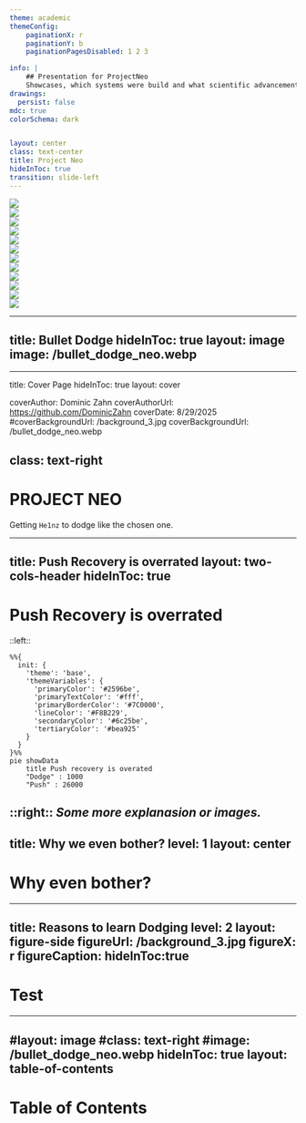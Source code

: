 ```yaml
---
theme: academic
themeConfig:
    paginationX: r
    paginationY: b
    paginationPagesDisabled: 1 2 3

info: |
    ## Presentation for ProjectNeo
    Showcases, which systems were build and what scientific advancements were made.
drawings:
  persist: false
mdc: true
colorSchema: dark


layout: center
class: text-center
title: Project Neo
hideInToc: true
transition: slide-left
---
```

<!--
# What have all these videos in common?
-->
<div class="grid grid-cols-4 gap-x-12 gap-y-12">
  <div> <img src="/push_atlas.webp"/> </div>
  <div> <img src="/push_atlas2.webp"/> </div>
  <div> <img src="/push_oldSpot.webp"/> </div>
  <div> <img src="/push_oldSpot2.webp"/> </div>
  <div> <img src="/push_atrias.webp"/> </div>
  <div> <img src="/push_g1.webp"/> </div>
  <div> <img src="/push_reddit.webp"/> </div>
  <div> <img src="/push_op3.webp"/> </div>
  <div> <img src="/push_bosstownDynamics.webp"/> </div>
  <div> <img src="/push_nadia.webp"/> </div>
  <div> <img src="/push_agilityRobotics.webp"/> </div>
  <div> <img src="/push_tuDelft.webp"/> </div>
</div>

<!-- Sources:
https://www.youtube.com/watch?v=0VgxAnZKM14 CNN
https://www.youtube.com/watch?v=7b53L10RaIE Atrias
https://www.youtube.com/watch?v=LfcZ_EdTtGw G1
https://www.reddit.com/r/oddlyterrifying/comments/1j6h9q9/how_quickly_this_robot_gets_up_after_being_pushed/ reddit
https://www.youtube.com/watch?v=KSvLcr5HtNc OP3
https://www.youtube.com/watch?v=y3RIHnK0_NE Bosstown Dynamics
https://www.youtube.com/watch?v=aM-qb1yd5mU nadia
https://www.youtube.com/watch?v=2amzGvk97GE Agility Robotics
https://www.youtube.com/watch?v=w97H0eEKYvY TU Delft
-->
<!--
TODO: multiple videos of roboerts getting pushed
-->

---
title: Bullet Dodge
hideInToc: true
layout: image
image: /bullet_dodge_neo.webp
---
<!--
TODO: make picture darker and put text in the middle
-->
---
title: Cover Page
hideInToc: true
layout: cover

coverAuthor: Dominic Zahn
coverAuthorUrl: https://github.com/DominicZahn
coverDate: 8/29/2025
#coverBackgroundUrl: /background_3.jpg
coverBackgroundUrl: /bullet_dodge_neo.webp


class: text-right
---

# PROJECT NEO

Getting `He1nz` to dodge like the chosen one.

<!--
Put your notes here!
-->
---
title: Push Recovery is overrated
layout: two-cols-header
hideInToc: true
---
# Push Recovery is overrated
::left::
```mermaid
%%{
  init: {
    'theme': 'base',
    'themeVariables': {
      'primaryColor': '#2596be',
      'primaryTextColor': '#fff',
      'primaryBorderColor': '#7C0000',
      'lineColor': '#F8B229',
      'secondaryColor': '#6c25be',
      'tertiaryColor': '#bea925'
    }
  }
}%%
pie showData
    title Push recovery is overated
    "Dodge" : 1000
    "Push" : 26000
```
::right::
*Some more explanasion or images.*
---
title: Why we even bother?
level: 1
layout: center
---
# Why even bother?
---
title: Reasons to learn Dodging
level: 2
layout: figure-side
figureUrl: /background_3.jpg
figureX: r
figureCaption: 
hideInToc:true
---
# Test
---
#layout: image
#class: text-right
#image: /bullet_dodge_neo.webp
hideInToc: true
layout: table-of-contents
---
# Table of Contents
<!--
Table of Contents
-->


